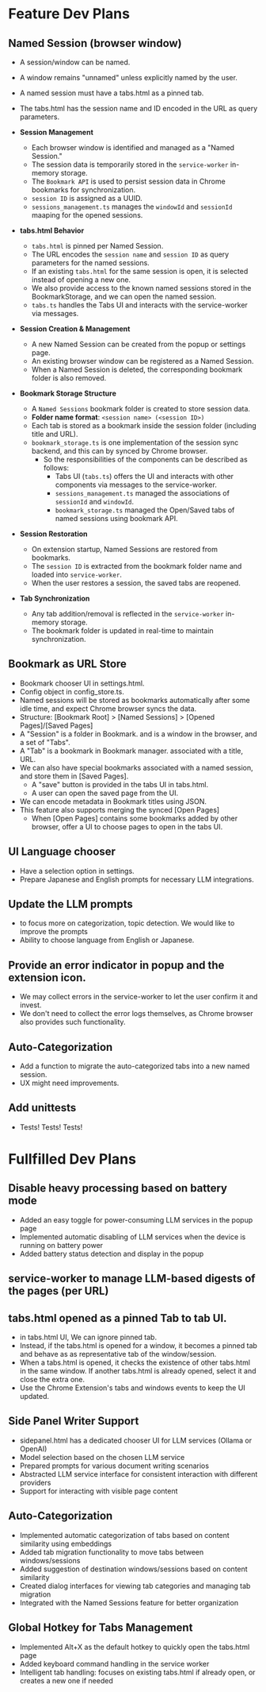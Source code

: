 # Feature Dev Plans

## Named Session (browser window)

- A session/window can be named.
- A window remains "unnamed" unless explicitly named by the user.
- A named session must have a tabs.html as a pinned tab.
- The tabs.html has the session name and ID encoded in the URL as query parameters.

- **Session Management**

  - Each browser window is identified and managed as a "Named Session."
  - The session data is temporarily stored in the `service-worker` in-memory storage.
  - The `Bookmark API` is used to persist session data in Chrome bookmarks for synchronization.
  - `session ID` is assigned as a UUID.
  - `sessions_management.ts` manages the `windowId` and `sessionId` maaping for the opened sessions.

- **tabs.html Behavior**

  - `tabs.html` is pinned per Named Session.
  - The URL encodes the `session name` and `session ID` as query parameters for the named sessions.
  - If an existing `tabs.html` for the same session is open, it is selected instead of opening a new one.
  - We also provide access to the known named sessions stored in the BookmarkStorage, and we can open the named session.
  - `tabs.ts` handles the Tabs UI and interacts with the service-worker via messages.

- **Session Creation & Management**

  - A new Named Session can be created from the popup or settings page.
  - An existing browser window can be registered as a Named Session.
  - When a Named Session is deleted, the corresponding bookmark folder is also removed.

- **Bookmark Storage Structure**

  - A `Named Sessions` bookmark folder is created to store session data.
  - **Folder name format**: `<session name> (<session ID>)`
  - Each tab is stored as a bookmark inside the session folder (including title and URL).
  - `bookmark_storage.ts` is one implementation of the session sync backend, and this can by synced by Chrome browser.
    - So the responsibilities of the components can be described as follows:
      - Tabs UI (`tabs.ts`) offers the UI and interacts with other components via messages to the service-worker.
      - `sessions_management.ts` managed the associations of `sessionId` and `windowId`.
      - `bookmark_storage.ts` managed the Open/Saved tabs of named sessions using bookmark API.

- **Session Restoration**

  - On extension startup, Named Sessions are restored from bookmarks.
  - The `session ID` is extracted from the bookmark folder name and loaded into `service-worker`.
  - When the user restores a session, the saved tabs are reopened.

- **Tab Synchronization**
  - Any tab addition/removal is reflected in the `service-worker` in-memory storage.
  - The bookmark folder is updated in real-time to maintain synchronization.

## Bookmark as URL Store

- Bookmark chooser UI in settings.html.
- Config object in config_store.ts.
- Named sessions will be stored as bookmarks automatically after some idle time, and expect Chrome browser syncs the data.
- Structure: [Bookmark Root] > [Named Sessions] > [Opened Pages]/[Saved Pages]
- A "Session" is a folder in Bookmark. and is a window in the browser, and a set of "Tabs".
- A "Tab" is a bookmark in Bookmark manager. associated with a title, URL.
- We can also have special bookmarks associated with a named session, and store them in [Saved Pages].
  - A "save" button is provided in the tabs UI in tabs.html.
  - A user can open the saved page from the UI.
- We can encode metadata in Bookmark titles using JSON.
- This feature also supports merging the synced [Open Pages]
  - When [Open Pages] contains some bookmarks added by other browser, offer a UI to choose pages to open in the tabs UI.

## UI Language chooser

- Have a selection option in settings.
- Prepare Japanese and English prompts for necessary LLM integrations.

## Update the LLM prompts

- to focus more on categorization, topic detection. We would like to improve the prompts
- Ability to choose language from English or Japanese.

## Provide an error indicator in popup and the extension icon.

- We may collect errors in the service-worker to let the user confirm it and invest.
- We don't need to collect the error logs themselves, as Chrome browser also provides such functionality.

## Auto-Categorization

- Add a function to migrate the auto-categorized tabs into a new named session.
- UX might need improvements.

## Add unittests

- Tests! Tests! Tests!

# Fullfilled Dev Plans

## Disable heavy processing based on battery mode

- Added an easy toggle for power-consuming LLM services in the popup page
- Implemented automatic disabling of LLM services when the device is running on battery power
- Added battery status detection and display in the popup

## service-worker to manage LLM-based digests of the pages (per URL)

## tabs.html opened as a pinned Tab to tab UI.

- in tabs.html UI, We can ignore pinned tab.
- Instead, if the tabs.html is opened for a window, it becomes a pinned tab and behave as as representative tab of the window/session.
- When a tabs.html is opened, it checks the existence of other tabs.html in the same window. If another tabs.html is already opened, select it and close the extra one.
- Use the Chrome Extension's tabs and windows events to keep the UI updated.

## Side Panel Writer Support

- sidepanel.html has a dedicated chooser UI for LLM services (Ollama or OpenAI)
- Model selection based on the chosen LLM service
- Prepared prompts for various document writing scenarios
- Abstracted LLM service interface for consistent interaction with different providers
- Support for interacting with visible page content

## Auto-Categorization

- Implemented automatic categorization of tabs based on content similarity using embeddings
- Added tab migration functionality to move tabs between windows/sessions
- Added suggestion of destination windows/sessions based on content similarity
- Created dialog interfaces for viewing tab categories and managing tab migration
- Integrated with the Named Sessions feature for better organization

## Global Hotkey for Tabs Management

- Implemented Alt+X as the default hotkey to quickly open the tabs.html page
- Added keyboard command handling in the service worker
- Intelligent tab handling: focuses on existing tabs.html if already open, or creates a new one if needed
